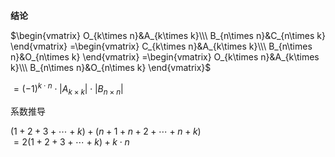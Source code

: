 **结论**  
  
 $\begin{vmatrix}  
O_{k\times n}&A_{k\times k}\\\   
B_{n\times n}&C_{n\times k}  
\end{vmatrix}  
=\begin{vmatrix}  
C_{k\times n}&A_{k\times k}\\\   
B_{n\times n}&O_{n\times k}  
\end{vmatrix}  
=\begin{vmatrix}  
O_{k\times n}&A_{k\times k}\\\   
B_{n\times n}&O_{n\times k}  
\end{vmatrix}$   
  
 $=(-1)^{k\cdot n}\cdot  
|A_{k\times k}|\cdot|B_{n\times n}|$   
  
系数推导  
  
 $(1+2+3+\cdots+k)+(n+1+n+2+\cdots+n+k)$   
 $=2(1+2+3+\cdots+k)+k\cdot n$   
